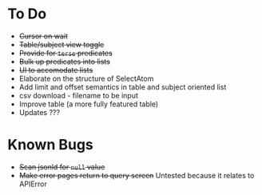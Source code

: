 # To Do

- ~~Cursor on wait~~
- ~~Table/subject view toggle~~
- ~~Provide for `terse` predicates~~
- ~~Bulk up predicates into lists~~
- ~~UI to accomodate lists~~
- Elaborate on the structure of SelectAtom
- Add limit and offset semantics in table and subject oriented list
- csv download - filename to be input
- Improve table (a more fully featured table)
- Updates ???

# Known Bugs

- ~~Scan jsonld for `null` value~~
- ~~Make error pages return to query screen~~ Untested because it relates to APIError